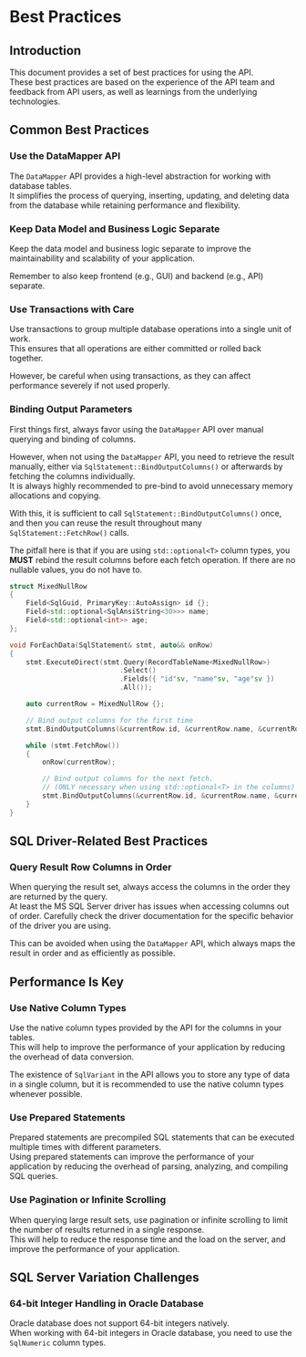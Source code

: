 # Best Practices

## Introduction

This document provides a set of best practices for using the API.  
These best practices are based on the experience of the API team and feedback from API users, as well as learnings from
the underlying technologies.

## Common Best Practices

### Use the DataMapper API

The `DataMapper` API provides a high-level abstraction for working with database tables.  
It simplifies the process of querying, inserting, updating, and deleting data from the database while retaining
performance and flexibility.

### Keep Data Model and Business Logic Separate

Keep the data model and business logic separate to improve the maintainability and scalability of your application.

Remember to also keep frontend (e.g., GUI) and backend (e.g., API) separate.

### Use Transactions with Care

Use transactions to group multiple database operations into a single unit of work.  
This ensures that all operations are either committed or rolled back together.

However, be careful when using transactions, as they can affect performance severely if not used properly.

### Binding Output Parameters

First things first, always favor using the `DataMapper` API over manual querying and binding of columns.

However, when not using the `DataMapper` API, you need to retrieve the result manually, either via
`SqlStatement::BindOutputColumns()` or afterwards by fetching the columns individually.  
It is always highly recommended to pre-bind to avoid unnecessary memory allocations and copying.

With this, it is sufficient to call `SqlStatement::BindOutputColumns()` once, and then you can reuse the result
throughout many `SqlStatement::FetchRow()` calls.

The pitfall here is that if you are using `std::optional<T>` column types, you **MUST** rebind the result columns before
each fetch operation. If there are no nullable values, you do not have to.

```cpp
struct MixedNullRow
{
    Field<SqlGuid, PrimaryKey::AutoAssign> id {};
    Field<std::optional<SqlAnsiString<30>>> name;
    Field<std::optional<int>> age;
};

void ForEachData(SqlStatement& stmt, auto&& onRow)
{
    stmt.ExecuteDirect(stmt.Query(RecordTableName<MixedNullRow>)
                           .Select()
                           .Fields({ "id"sv, "name"sv, "age"sv })
                           .All());

    auto currentRow = MixedNullRow {};

    // Bind output columns for the first time
    stmt.BindOutputColumns(&currentRow.id, &currentRow.name, &currentRow.age);

    while (stmt.FetchRow())
    {
        onRow(currentRow);

        // Bind output columns for the next fetch.
        // (ONLY necessary when using std::optional<T> in the columns)
        stmt.BindOutputColumns(&currentRow.id, &currentRow.name, &currentRow.age);
    }
}
```

## SQL Driver-Related Best Practices

### Query Result Row Columns in Order

When querying the result set, always access the columns in the order they are returned by the query.  
At least the MS SQL Server driver has issues when accessing columns out of order.
Carefully check the driver documentation for the specific behavior of the driver you are using.

This can be avoided when using the `DataMapper` API, which always maps the result in order and as efficiently as
possible.

## Performance Is Key

### Use Native Column Types

Use the native column types provided by the API for the columns in your tables.  
This will help to improve the performance of your application by reducing the overhead of data conversion.

The existence of `SqlVariant` in the API allows you to store any type of data in a single column, but it is recommended
to use the native column types whenever possible.

### Use Prepared Statements

Prepared statements are precompiled SQL statements that can be executed multiple times with different parameters.  
Using prepared statements can improve the performance of your application by reducing the overhead of parsing,
analyzing, and compiling SQL queries.

### Use Pagination or Infinite Scrolling

When querying large result sets, use pagination or infinite scrolling to limit the number of results returned in a
single response.  
This will help to reduce the response time and the load on the server, and improve the performance of your
application.

## SQL Server Variation Challenges

### 64-bit Integer Handling in Oracle Database

Oracle database does not support 64-bit integers natively.  
When working with 64-bit integers in Oracle database, you need to use the `SqlNumeric` column types.
